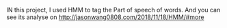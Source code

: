 IN this project, I used HMM to tag the Part of speech of words.
And you can see its analyse on http://jasonwang0808.com/2018/11/18/HMM/#more

